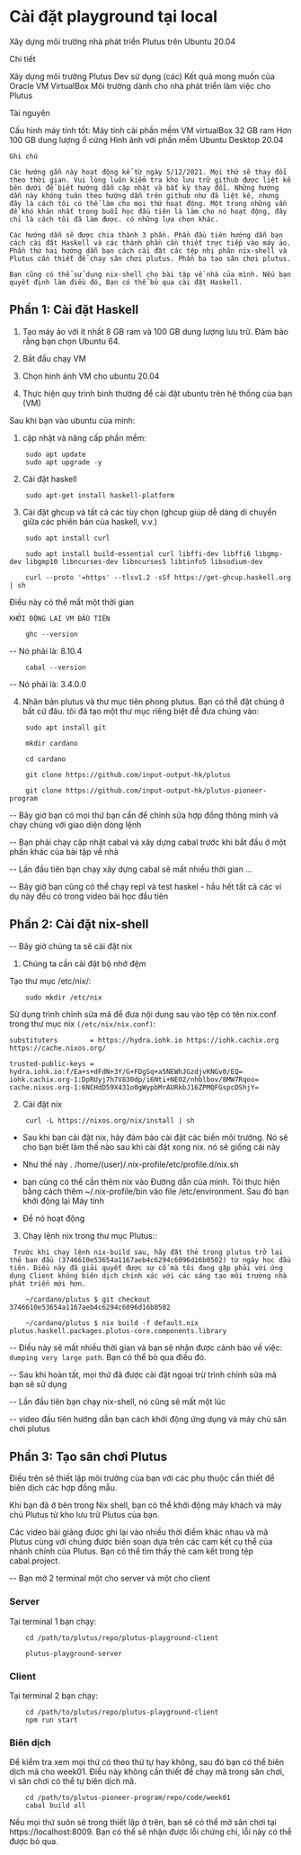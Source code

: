 Cài đặt playground tại local
========================

Xây dựng môi trường nhà phát triển Plutus trên Ubuntu 20.04

Chi tiết 

Xây dựng môi trường Plutus Dev sử dụng (các) Kết quả mong muốn của Oracle VM VirtualBox Môi trường dành cho nhà phát triển làm việc cho Plutus

Tài nguyên

Cấu hình máy tính tốt:
Máy tính cài phần mềm VM virtualBox 32 GB ram 
Hơn 100 GB dung lượng ổ cứng 
Hình ảnh với phần mềm Ubuntu Desktop 20.04

	Ghi chú

	Các hướng gẫn này hoạt động kể từ ngày 5/12/2021. Mọi thứ sẽ thay đổi theo thời gian. Vui lòng luôn kiểm tra kho lưu trữ github được liệt kê bên dưới để biết hướng dẫn cập nhật và bất kỳ thay đổi. Những hướng dẫn này không tuân theo hướng dẫn trên github như đã liệt kê, nhưng đây là cách tôi có thể làm cho mọi thứ hoạt động. Một trong những vấn đề khó khăn nhất trong buổi học đầu tiên là làm cho nó hoạt động, đây chỉ là cách tôi đã làm được. có những lựa chọn khác.

	Các hướng dẫn sẽ được chia thành 3 phần. Phần đầu tiên hướng dẫn bạn cách cài đặt Haskell và các thành phần cần thiết trực tiếp vào máy ảo. Phần thứ hai hướng dẫn bạn cách cài đặt các tệp nhị phân nix-shell và Plutus cần thiết để chạy sân chơi plutus. Phần ba tạo sân chơi plutus. 
	
`Bạn cũng có thể sử dụng nix-shell cho bài tập về nhà của mình. Nếu bạn quyết định làm điều đó, Bạn có thể bỏ qua cài đặt Haskell.`


Phần 1: Cài đặt Haskell
------

1) Tạo máy ảo với ít nhất 8 GB ram và 100 GB dung lượng lưu trữ. Đảm bảo rằng bạn chọn Ubuntu 64.

2) Bắt đầu chạy VM

3) Chọn hình ảnh VM cho ubuntu 20.04

4) Thực hiện quy trình bình thường để cài đặt ubuntu trên hệ thống của bạn (VM)


Sau khi bạn vào ubuntu của mình:

1) cập nhật và nâng cấp phần mềm:

```
	sudo apt update
	sudo apt upgrade -y
```

2) Cài đặt haskell

```
	sudo apt-get install haskell-platform
```

3) Cài đặt ghcup và tất cả các tùy chọn (ghcup giúp dễ dàng di chuyển giữa các phiên bản của haskell, v.v.)

```
	sudo apt install curl
	
	sudo apt install build-essential curl libffi-dev libffi6 libgmp-dev libgmp10 libncurses-dev libncurses5 libtinfo5 libsodium-dev

	curl --proto '=https' --tlsv1.2 -sSf https://get-ghcup.haskell.org | sh 

```
Điều này có thể mất một thời gian

`KHỞI ĐỘNG LẠI VM ĐẦU TIÊN`

```
	ghc --version
```

-- Nó phải là: 8.10.4

```
	cabal --version
```

-- Nó phải là: 3.4.0.0


4) Nhân bản plutus và thư mục tiên phong plutus. Bạn có thể đặt chúng ở bất cứ đâu. tôi đã tạo một thư mục riêng biệt để đưa chúng vào:

```
	sudo apt install git

	mkdir cardano

	cd cardano

	git clone https://github.com/input-output-hk/plutus

	git clone https://github.com/input-output-hk/plutus-pioneer-program
```

 -- Bây giờ bạn có mọi thứ bạn cần để chỉnh sửa hợp đồng thông minh và chạy chúng với giao diện dòng lệnh 

 -- Bạn phải chạy cập nhật cabal và xây dựng cabal trước khi bắt đầu ở một phần khác của bài tập về nhà 

-- Lần đầu tiên bạn chạy xây dựng cabal sẽ mất nhiều thời gian ...

-- Bây giờ bạn cũng có thể chạy repl và test haskel - hầu hết tất cả các ví dụ này đều có trong video bài học đầu tiên 


Phần 2: Cài đặt nix-shell
------

-- Bây giờ chúng ta sẽ cài đặt nix

1) Chúng ta cần cài đặt bộ nhớ đệm

Tạo thư mục /etc/nix/:

```
	sudo mkdir /etc/nix
```

Sử dụng trình chỉnh sửa mã để đưa nội dung sau vào tệp có tên nix.conf trong thư mục nix `(/etc/nix/nix.conf)`:

```
substituters        = https://hydra.iohk.io https://iohk.cachix.org https://cache.nixos.org/

trusted-public-keys = hydra.iohk.io:f/Ea+s+dFdN+3Y/G+FDgSq+a5NEWhJGzdjvKNGv0/EQ= iohk.cachix.org-1:DpRUyj7h7V830dp/i6Nti+NEO2/nhblbov/8MW7Rqoo= cache.nixos.org-1:6NCHdD59X431o0gWypbMrAURkbJ16ZPMQFGspcDShjY=
```

2) Cài đặt nix

```
	curl -L https://nixos.org/nix/install | sh
```

* Sau khi bạn cài đặt nix, hãy đảm bảo cài đặt các biến môi trường. Nó sẽ cho bạn biết làm thế nào sau khi cài đặt xong nix. nó sẽ giống cái này

* Như thế này   .  /home/(user)/.nix-profile/etc/profile.d/nix.sh


* bạn cũng có thể cần thêm nix vào Đường dẫn của mình. Tôi thực hiện bằng cách thêm  ~/.nix-profile/bin   vào file /etc/environment. Sau đó bạn khởi động lại Máy tính

* Để nó hoạt động


3) Chạy lệnh nix trong thư mục Plutus::

` Trước khi chạy lệnh nix-build sau, hãy đặt thẻ trong plutus trở lại thẻ ban đầu (3746610e53654a1167aeb4c6294c6096d16b0502) từ ngày học đầu tiên. Điều này đã giải quyết được sự cố mà tôi đang gặp phải với ứng dụng Client không biên dịch chính xác với các sáng tạo môi trường nhà phát triển mới hơn.`

```
	~/cardano/plutus $ git checkout 3746610e53654a1167aeb4c6294c6096d16b0502
```

``` 
	~/cardano/plutus $ nix build -f default.nix plutus.haskell.packages.plutus-core.components.library
```

-- Điều này sẽ mất nhiều thời gian và bạn sẽ nhận được cảnh báo về việc: `dumping very large path`.   Bạn có thể bỏ qua điều đó.


-- Sau khi hoàn tất, mọi thứ đã được cài đặt ngoại trừ trình chỉnh sửa mã bạn sẽ sử dụng

-- Lần đầu tiên bạn chạy nix-shell, nó cũng sẽ mất một lúc

-- video đầu tiên hướng dẫn bạn cách khởi động ứng dụng và máy chủ sân chơi plutus

Phần 3: Tạo sân chơi Plutus
------

Điều trên sẽ thiết lập môi trường của bạn với các phụ thuộc cần thiết để biên dịch các hợp đồng mẫu.

Khi bạn đã ở bên trong Nix shell, bạn có thể khởi động máy khách và máy chủ Plutus từ kho lưu trữ Plutus của bạn.

Các video bài giảng được ghi lại vào nhiều thời điểm khác nhau và mã Plutus cùng với chúng được biên soạn dựa trên các cam kết cụ thể của nhánh chính của Plutus. Bạn có thể tìm thấy thẻ cam kết trong tệp cabal.project.

-- Bạn mở 2 terminal một cho server và một cho client

### Server

Tại terminal 1 bạn chạy:

``` 
	cd /path/to/plutus/repo/plutus-playground-client
	
	plutus-playground-server
```


### Client

Tại terminal 2 bạn chạy:

```
	cd /path/to/plutus/repo/plutus-playground-client
	npm run start
```

### Biên dịch

Để kiểm tra xem mọi thứ có theo thứ tự hay không, sau đó bạn có thể biên dịch mã cho week01. Điều này không cần thiết để chạy mã trong sân chơi, vì sân chơi có thể tự biên dịch mã.

```
	cd /path/to/plutus-pioneer-program/repo/code/week01
	cabal build all
```

Nếu mọi thứ suôn sẻ trong thiết lập ở trên, bạn sẽ có thể mở sân chơi tại https://localhost:8009. Bạn có thể sẽ nhận được lỗi chứng chỉ, lỗi này có thể được bỏ qua.

